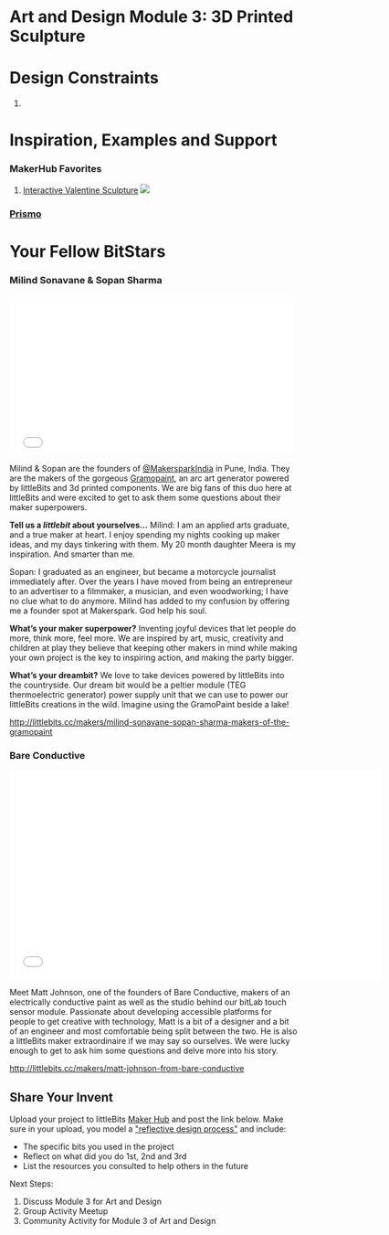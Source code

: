 # Art and Design Module 3: 3D Printed Sculpture



# Design Constraints
1. 

# Inspiration, Examples and Support
### MakerHub Favorites
1. [Interactive Valentine Sculpture](http://littlebits.cc/projects/thinking-of-you)
![](https://lb-community.s3.amazonaws.com/uploads/image/asset/5746/large_filled_Animation2.gif)

### [Prismo](http://littlebits.cc/projects/prismo)


# Your Fellow BitStars
### Milind Sonavane & Sopan Sharma

<iframe src="//player.vimeo.com/video/107115913" width="500" height="281" frameborder="0" webkitallowfullscreen mozallowfullscreen allowfullscreen></iframe>

Milind & Sopan are the founders of [@MakersparkIndia](https://twitter.com/MakerSparkIndia) in Pune, India. They are the makers of the gorgeous [Gramopaint](http://littlebits.cc/projects/gramopaint), an arc art generator powered by littleBits and 3d printed components. We are big fans of this  duo here at littleBits and were excited to get to ask them some questions about their maker superpowers.

**Tell us a *littlebit* about yourselves…**
Milind: I am an applied arts graduate, and a true maker at heart. I enjoy spending my nights cooking up maker ideas, and my days tinkering with them. My 20 month daughter Meera is my inspiration. And smarter than me.

Sopan: I graduated as an engineer, but became a motorcycle journalist immediately after. Over the years I have moved from being an entrepreneur to an advertiser to a filmmaker, a musician, and even woodworking; I have no clue what to do anymore. Milind has added to my confusion by offering me a founder spot at Makerspark. God help his soul.

**What’s your maker superpower?**
Inventing joyful devices that let people do more, think more, feel more. We are inspired by art, music, creativity and children at play they believe that keeping other makers in mind while making your own project is the key to inspiring action, and making the party bigger. 

**What’s your dreambit?**
We love to take devices powered by littleBits into the countryside. Our dream bit would be a peltier module (TEG thermoelectric generator) power supply unit that we can use to power our littleBits creations in the wild. Imagine using the GramoPaint beside a lake!

http://littlebits.cc/makers/milind-sonavane-sopan-sharma-makers-of-the-gramopaint

### Bare Conductive

<iframe width="652" height="366" src="//www.youtube.com/embed/sIPR735QbaY" frameborder="0" allowfullscreen></iframe>

Meet Matt Johnson, one of the founders of Bare Conductive, makers of an electrically conductive paint as well as the studio behind our bitLab touch sensor module.  Passionate about developing accessible platforms for people to get creative with technology, Matt is a bit of a designer and a bit of an engineer and most comfortable being split between the two. He is also a littleBits maker extraordinaire if we may say so ourselves. We were lucky enough to get to ask him some questions and delve more into his story.

http://littlebits.cc/makers/matt-johnson-from-bare-conductive

## Share Your Invent 
Upload your project to littleBits [Maker Hub](http://littlebits.cc/projects) and post the link below. Make sure in your upload, you model a ["reflective design process"](http://en.wikipedia.org/wiki/Reflective_practice) and include:
- The specific bits you used in the project
- Reflect on what did you do 1st, 2nd and 3rd
- List the resources you consulted to help others in the future

Next Steps:
1. Discuss Module 3 for Art and Design
2. Group Activity Meetup
3. Community Activity for Module 3 of Art and Design

